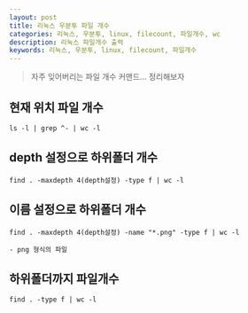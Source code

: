 ```yaml
---
layout: post
title: 리눅스 우분투 파일 개수
categories: 리눅스, 우분투, linux, filecount, 파일개수, wc
description: 리눅스 파일개수 출력
keywords: 리눅스, 우분투, linux, filecount, 파일개수
---
```


>자주 잊어버리는 파일 개수 커맨드... 정리해보자

## 현재 위치 파일 개수
~~~
ls -l | grep ^- | wc -l
~~~

## depth 설정으로 하위폴더 개수
~~~
find . -maxdepth 4(depth설정) -type f | wc -l
~~~

## 이름 설정으로 하위폴더 개수
~~~
find . -maxdepth 4(depth설정) -name "*.png" -type f | wc -l

- png 형식의 파일
~~~

## 하위폴더까지 파일개수
~~~
find . -type f | wc -l
~~~












